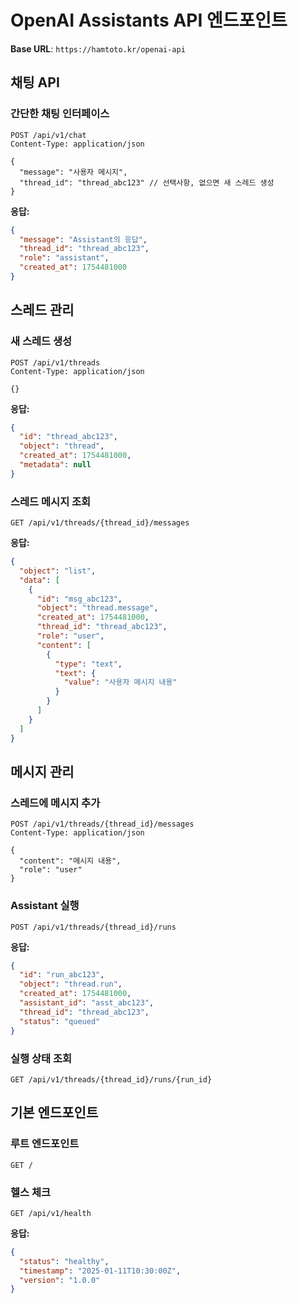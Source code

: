 # OpenAI Assistants API 엔드포인트

**Base URL**: `https://hamtoto.kr/openai-api`

## 채팅 API

### 간단한 채팅 인터페이스
```http
POST /api/v1/chat
Content-Type: application/json

{
  "message": "사용자 메시지",
  "thread_id": "thread_abc123" // 선택사항, 없으면 새 스레드 생성
}
```

**응답:**
```json
{
  "message": "Assistant의 응답",
  "thread_id": "thread_abc123",
  "role": "assistant",
  "created_at": 1754481000
}
```

## 스레드 관리

### 새 스레드 생성
```http
POST /api/v1/threads
Content-Type: application/json

{}
```

**응답:**
```json
{
  "id": "thread_abc123",
  "object": "thread", 
  "created_at": 1754481000,
  "metadata": null
}
```

### 스레드 메시지 조회
```http
GET /api/v1/threads/{thread_id}/messages
```

**응답:**
```json
{
  "object": "list",
  "data": [
    {
      "id": "msg_abc123",
      "object": "thread.message",
      "created_at": 1754481000,
      "thread_id": "thread_abc123",
      "role": "user",
      "content": [
        {
          "type": "text",
          "text": {
            "value": "사용자 메시지 내용"
          }
        }
      ]
    }
  ]
}
```

## 메시지 관리

### 스레드에 메시지 추가
```http
POST /api/v1/threads/{thread_id}/messages
Content-Type: application/json

{
  "content": "메시지 내용",
  "role": "user"
}
```

### Assistant 실행
```http
POST /api/v1/threads/{thread_id}/runs
```

**응답:**
```json
{
  "id": "run_abc123",
  "object": "thread.run",
  "created_at": 1754481000,
  "assistant_id": "asst_abc123",
  "thread_id": "thread_abc123",
  "status": "queued"
}
```

### 실행 상태 조회
```http
GET /api/v1/threads/{thread_id}/runs/{run_id}
```

## 기본 엔드포인트

### 루트 엔드포인트
```http
GET /
```

### 헬스 체크
```http
GET /api/v1/health
```

**응답:**
```json
{
  "status": "healthy",
  "timestamp": "2025-01-11T10:30:00Z",
  "version": "1.0.0"
}
```